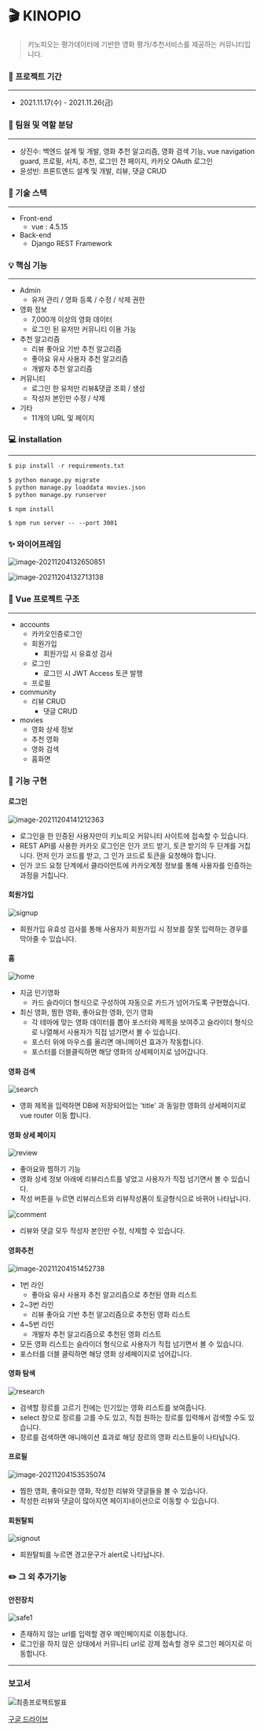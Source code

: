 # &#127916; KINOPIO

>키노피오는 평가데이터에 기반한 영화 평가/추천서비스를 제공하는 커뮤니티입니다.
>

### &#128197; 프로젝트 기간

---

* 2021.11.17(수) - 2021.11.26(금)

### :couple: 팀원 및 역할 분담

---

* 상진수: 백엔드 설계 및 개발, 영화 추천 알고리즘, 영화 검색 기능, vue navigation guard, 프로필, 서치, 추천, 로그인 전 페이지, 카카오 OAuth 로그인
* 윤성빈: 프론트엔드 설계 및 개발, 리뷰, 댓글 CRUD

### :wrench: 기술 스택

---

* Front-end
  * vue : 4.5.15
* Back-end
  * Django REST Framework

### :bulb: 핵심 기능

---

* Admin
  * 유저 관리 / 영화 등록 / 수정 / 삭제 권한
* 영화 정보
  * 7,000개 이상의 영화 데이터
  * 로그인 된 유저만 커뮤니티 이용 가능
* 추천 알고리즘
  * 리뷰 좋아요 기반 추천 알고리즘
  * 좋아요 유사 사용자 추천 알고리즘
  * 개발자 추천 알고리즘
* 커뮤니티
  * 로그인 한 유저만 리뷰&댓글 조회 / 생성
  * 작성자 본인만 수정 / 삭제
* 기타
  * 11개의 URL 및 페이지

### :computer: installation

---

```python
$ pip install -r requirements.txt
```

```python
$ python manage.py migrate
$ python manage.py loaddata movies.json
$ python manage.py runserver
```

```vue
$ npm install
```

```vue
$ npm run server -- --port 3001
```

### :sparkles: 와이어프레임

![image-20211204132650851](md-images/image-20211204132650851.png)

![image-20211204132713138](md-images/image-20211204132713138.png)

### :open_file_folder: Vue 프로젝트 구조

---

* accounts
  * 카카오인증로그인
  * 회원가입
    * 회원가입 시 유효성 검사
  * 로그인
    * 로그인 시 JWT Access 토큰 발행
  * 프로필
* community
  * 리뷰 CRUD
    * 댓글 CRUD
* movies
  * 영화 상세 정보
  * 추천 영화 
  * 영화 검색
  * 홈화면

### :mag_right: 기능 구현

#### 로그인

![image-20211204141212363](md-images/image-20211204141212363.png)

* 로그인을 한 인증된 사용자만이 키노피오 커뮤니티 사이트에 접속할 수 있습니다.
* REST API를 사용한 카카오 로그인은 인가 코드 받기, 토큰 받기의 두 단계를 거칩니다. 먼저 인가 코드를 받고, 그 인가 코드로 토큰을 요청해야 합니다.
* 인가 코드 요청 단계에서 클라이언트에 카카오계정 정보를 통해 사용자를 인증하는 과정을 거칩니다. 

#### 회원가입

![signup](md-images/signup.gif)

* 회원가입 유효성 검사를 통해 사용자가 회원가입 시 정보를 잘못 입력하는 경우를 막아줄 수 있습니다.

#### 홈

![home](md-images/home-16385953587352.gif)

* 지금 인기영화
  * 카드 슬라이더 형식으로 구성하여 자동으로 카드가 넘어가도록 구현했습니다.
* 최신 영화, 찜한 영화, 좋아요한 영화, 인기 영화
  * 각 테마에 맞는 영화 데이터를 뽑아 포스터와 제목을 보여주고 슬라이더 형식으로 나열해서 사용자가 직접 넘기면서 볼 수 있습니다.
  * 포스터 위에 마우스를 올리면 애니메이션 효과가 작동합니다.
  * 포스터를 더블클릭하면 해당 영화의 상세페이지로 넘어갑니다.

#### 영화 검색

![search](md-images/search.gif)

* 영화 제목을 입력하면 DB에 저장되어있는 'title' 과 동일한 영화의 상세페이지로 vue router 이동 합니다.

#### 영화 상세 페이지

![review](md-images/review.gif)

* 좋아요와 찜하기 기능
* 영화 상세 정보 아래에 리뷰리스트를 넣었고 사용자가 직접 넘기면서 볼 수 있습니다.
* 작성 버튼을 누르면 리뷰리스트와 리뷰작성폼이 토글형식으로 바뀌어 나타납니다.

![comment](md-images/comment.gif)

* 리뷰와 댓글 모두 작성자 본인만 수정, 삭제할 수 있습니다.

#### 영화추천

![image-20211204151452738](md-images/image-20211204151452738.png)

* 1번 라인
  * 좋아요 유사 사용자 추천 알고리즘으로 추천된 영화 리스트
* 2~3번 라인
  * 리뷰 좋아요 기반 추천 알고리즘으로 추천된 영화 리스트
* 4~5번 라인
  * 개발자 추천 알고리즘으로 추천된 영화 리스트
* 모든 영화 리스트는 슬라이더 형식으로 사용자가 직접 넘기면서 볼 수 있습니다.
* 포스터를 더블 클릭하면 해당 영화 상세페이지로 넘어갑니다.

#### 영화 탐색

![research](md-images/research.gif)

* 검색할 장르를 고르기 전에는 인기있는 영화 리스트를 보여줍니다.
* select 창으로 장르를 고를 수도 있고,  직접 원하는 장르를 입력해서 검색할 수도 있습니다.
* 장르를 검색하면 애니메이션 효과로 해당 장르의 영화 리스트들이 나타납니다.

#### 프로필

![image-20211204153535074](md-images/image-20211204153535074.png)

* 찜한 영화, 좋아요한 영화, 작성한 리뷰와 댓글들을 볼 수 있습니다.
* 작성한 리뷰와 댓글이 많아지면 페이지네이션으로 이동할 수 있습니다.

#### 회원탈퇴

![signout](md-images/signout.gif)

* 회원탈퇴를 누르면 경고문구가 alert로 나타납니다.

### :pencil2: 그 외 추가기능

#### 안전장치

![safe1](md-images/safe1.gif)

* 존재하지 않는 url를 입력할 경우 메인페이지로 이동합니다.
* 로그인을 하지 않은 상태에서 커뮤니티 url로 강제 접속할 경우 로그인 페이지로 이동합니다.

---

### 보고서

![최종프로젝트발표](README.assets/%EC%B5%9C%EC%A2%85%ED%94%84%EB%A1%9C%EC%A0%9D%ED%8A%B8%EB%B0%9C%ED%91%9C.gif)

[구글 드라이브](https://drive.google.com/file/d/1Y0zHjhP0Lgr4D57ZjsczwoWaMdQtiZUe/view?usp=sharing)

